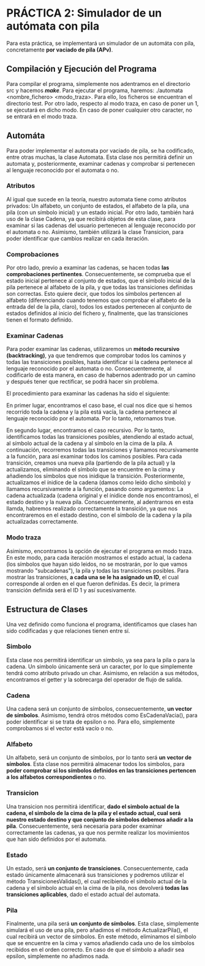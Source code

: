 # PRÁCTICA 2: Simulador de un autómata con pila

Para esta práctica, se implementará un simulador de un automáta con pila, concretamente **por vaciado de pila (APv)**. 

## Compilación y Ejecución del Programa

Para compilar el programa, simplemente nos adentramos en el directorio src y hacemos ***make***. 
Para ejecutar el programa, haremos: ./automata <nombre_fichero> <modo_traza>. Para ello, los ficheros se encuentran el directorio test. Por otro lado, respecto al modo traza, en caso de poner un 1, se ejecutará en dicho modo. En caso de poner cualquier otro caracter, no se entrará en el modo traza. 

## Automáta

Para poder implementar el automata por vaciado de pila, se ha codificado, entre otras muchas, la clase Automata. Esta clase nos permitirá definir un automata y, posteriormente, examinar cadenas y comprobar si pertenecen al lenguaje reconocido por el automata o no. 

### Atributos

Al igual que sucede en la teoría, nuestro automata tiene como atributos privados: Un alfabeto, un conjunto de estados, el alfabeto de la pila, una pila (con un símbolo inicial) y un estado inicial. 
Por otro lado, también hará uso de la clase Cadena, ya que recibirá objetos de esta clase, para examinar si las cadenas del usuario pertenecen al lenguaje reconocido por el automata o no. Asimismo, también utilizará la clase Transicion, para poder identificar que cambios realizar en cada iteración. 

### Comprobaciones

Por otro lado, previo a examinar las cadenas, se hacen todas **las comprobaciones pertinentes**. Consecuentemente, se comprueba que el estado inicial pertenece al conjunto de estados, que el símbolo inicial de la pila pertenece al alfabeto de la pila, y que todas las transiciones definidas son correctas. Esto quiere decir, que todos los símbolos pertencen al alfabeto (diferenciando cuando tenemos que comprobar el alfabeto de la entrada del de la pila, claro), todos los estados pertenecen al conjunto de estados definidos al inicio del fichero y, finalmente, que las transiciones tienen el formato definido. 

### Examinar Cadenas

Para poder examinar las cadenas, utilizaremos un **método recursivo (backtracking)**, ya que tendremos que comprobar todos los caminos y todas las transiciones posibles, hasta identificar si la cadena pertenece al lenguaje reconocido por el automata o no. Consecuentemente, al codificarlo de esta manera, en caso de habernos adentrado por un camino y después tener que rectificar, se podrá hacer sin problema. 

El procedimiento para examinar las cadenas ha sido el siguiente: 

En primer lugar, encontramos el caso base, el cual nos dice que si hemos recorrido toda la cadena y la pila está vacía, la cadena pertenece al lenguaje reconocido por el automata. Por lo tanto, retornamos true. 

En segundo lugar, encontramos el caso recursivo. Por lo tanto, identificamos todas las transiciones posibles, atendiendo al estado actual, al símbolo actual de la cadena y al símbolo en la cima de la pila. A continuación, recorremos todas las transiciones y llamamos recursivamente a la función, para así examinar todos los caminos posibles. Para cada transición, creamos una nueva pila (partiendo de la pila actual) y la actualizamos, eliminando el símbolo que se encuentre en la cima y añadiendo los símbolos que nos inidique la transición. Posteriormente, actualizamos el ínidice de la cadena (damos como leído dicho símbolo) y llamamos recursivamente a la función, pasando como argumentos: La cadena actualizada (cadena original y el ínidice donde nos encontramos), el estado destino y la nueva pila. Consecuentemente, al adentrarnos en esta llamda, habremos realizado correctamente la transición, ya que nos encontraremos en el estado destino, con el símbolo de la cadena y la pila actualizadas correctamente. 

### Modo traza

Asimismo, encontramos la opción de ejecutar el programa en modo traza. En este modo, para cada iteración mostramos el estado actual, la cadena (los símbolos que hayan sido leidos, no se mostrarán, por lo que vamos mostrando "subcadenas"), la pila y todas las transiciones posibles. Para mostrar las transiciones, **a cada una se le ha asignado un ID**, el cual corresponde al orden en el que fueron definidas. Es decir, la primera transición definida será el ID 1 y así sucesivamente. 

## Estructura de Clases

Una vez definido como funciona el programa, identificamos que clases han sido codificadas y que relaciones tienen entre sí. 

### Simbolo

Esta clase nos permitirá identificar un simbolo, ya sea para la pila o para la cadena. Un simbolo únicamente será un caracter, por lo que simplemente tendrá como atributo privado un char. Asimismo, en relación a sus métodos, encontramos el getter y la sobrecarga del operador de flujo de salida. 

### Cadena

Una cadena será un conjunto de símbolos, consecuentemente, **un vector de símbolos**. Asimismo, tendrá otros métodos como EsCadenaVacia(), para poder identificar si se trata de epsilon o no. Para ello, simplemente comprobamos si el vector está vacío o no. 

### Alfabeto  

Un alfabeto, será un conjunto de símbolos, por lo tanto será **un vector de símbolos**. Esta clase nos permitirá almacenar todos los simbolos, para **poder comprobar si los símbolos definidos en las transiciones pertencen a los alfabetos correspondientes** o no. 

### Transicion

Una transicion nos permitirá identificar, **dado el simbolo actual de la cadena, el simbolo de la cima de la pila y el estado actual, cual será nuestro estado destino y que conjunto de símbolos debemos añadir a la pila**. Consecuentemente, será necesaria para poder examinar correctamente las cadenas, ya que nos permite realizar los movimientos que han sido definidos por el automata. 

### Estado

Un estado, será **un conjunto de transiciones**. Consecuentemente, cada estado únicamente almacenará sus transiciones y podremos utilizar el método TransicionesValidas(), el cual recibiendo el símbolo actual de la cadena y el símbolo actual en la cima de la pila, nos devolverá **todas las transiciones aplicables**, dado el estado actual del automata. 

### Pila

Finalmente, una pila será **un conjunto de símbolos**. Esta clase, simplemente simulará el uso de una pila, pero añadimos el método ActualizarPila(), el cual recibirá un vector de símbolos. En este método, eliminamos el símbolo que se encuentre en la cima y vamos añadiendo cada uno de los símbolos recibidos en el orden correcto. En caso de que el símbolo a añadir sea epsilon, simplemente no añadimos nada.  